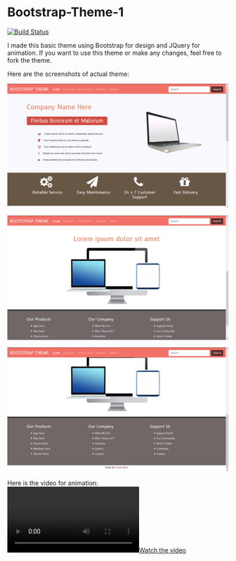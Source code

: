 # Bootstrap-Theme-1
[![Build Status](https://travis-ci.org/marcomontalbano/video-to-markdown.svg?branch=master)](https://travis-ci.org/marcomontalbano/video-to-markdown)

I made this basic theme using Bootstrap for design and JQuery for animation.
If you want to use this theme or make any changes, feel free to fork the theme.

Here are the screenshots of actual theme:

![screenshot-1](/data/1.png)

![screenshot-2](/data/2.png)

![screenshot-3](/data/3.png)

Here is the video for animation:
[![Watch the video](/data/video.mp4)](/data/video.mp4)
